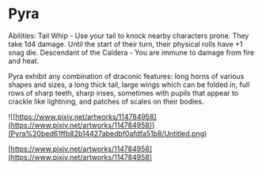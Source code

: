 # Pyra

Abilities: Tail Whip - Use your tail to knock nearby characters prone. They take 1d4 damage. Until the start of their turn, their physical rolls have +1 snag die.
Descendant of the Caldera - You are immune to damage from fire and heat.

Pyra exhibit any combination of draconic features: long horns of various shapes and sizes, a long thick tail, large wings which can be folded in, full rows of sharp teeth, sharp irises, sometimes with pupils that appear to crackle like lightning, and patches of scales on their bodies.

![[https://www.pixiv.net/artworks/114784958](https://www.pixiv.net/artworks/114784958)](Pyra%20bed61ffb82b14427abedbf0afdfa51b8/Untitled.png)

[https://www.pixiv.net/artworks/114784958](https://www.pixiv.net/artworks/114784958)